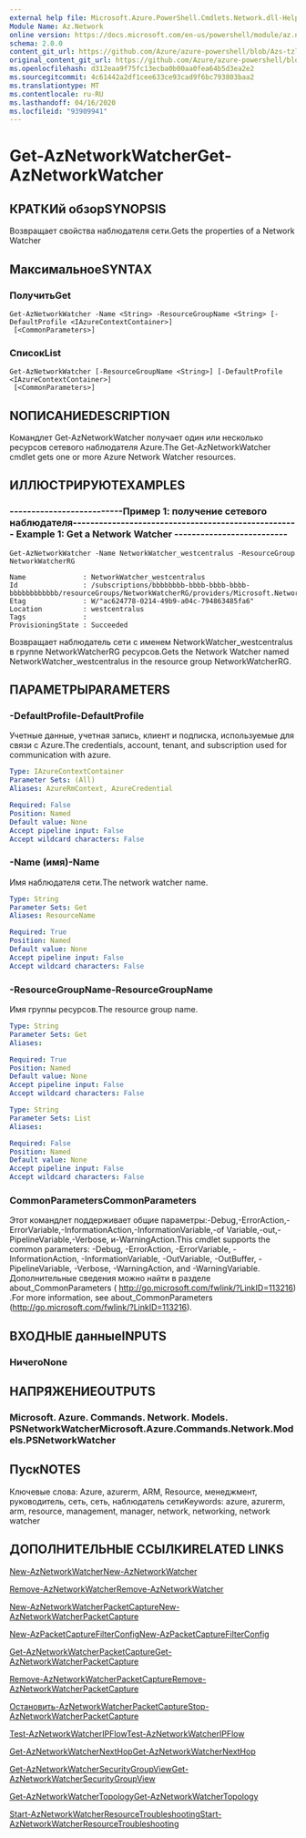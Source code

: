 ```yaml
---
external help file: Microsoft.Azure.PowerShell.Cmdlets.Network.dll-Help.xml
Module Name: Az.Network
online version: https://docs.microsoft.com/en-us/powershell/module/az.network/get-aznetworkwatcher
schema: 2.0.0
content_git_url: https://github.com/Azure/azure-powershell/blob/Azs-tzl/src/Network/Network/help/Get-AzNetworkWatcher.md
original_content_git_url: https://github.com/Azure/azure-powershell/blob/Azs-tzl/src/Network/Network/help/Get-AzNetworkWatcher.md
ms.openlocfilehash: d312eaa9f75fc13ecba0b00aa0fea64b5d3ea2e2
ms.sourcegitcommit: 4c61442a2df1cee633ce93cad9f6bc793803baa2
ms.translationtype: MT
ms.contentlocale: ru-RU
ms.lasthandoff: 04/16/2020
ms.locfileid: "93909941"
---
```

# <span data-ttu-id="f8b36-101">Get-AzNetworkWatcher</span><span class="sxs-lookup"><span data-stu-id="f8b36-101">Get-AzNetworkWatcher</span></span>

## <span data-ttu-id="f8b36-102">КРАТКИй обзор</span><span class="sxs-lookup"><span data-stu-id="f8b36-102">SYNOPSIS</span></span>
<span data-ttu-id="f8b36-103">Возвращает свойства наблюдателя сети.</span><span class="sxs-lookup"><span data-stu-id="f8b36-103">Gets the properties of a Network Watcher</span></span>

## <span data-ttu-id="f8b36-104">Максимальное</span><span class="sxs-lookup"><span data-stu-id="f8b36-104">SYNTAX</span></span>

### <span data-ttu-id="f8b36-105">Получить</span><span class="sxs-lookup"><span data-stu-id="f8b36-105">Get</span></span>
```
Get-AzNetworkWatcher -Name <String> -ResourceGroupName <String> [-DefaultProfile <IAzureContextContainer>]
 [<CommonParameters>]
```

### <span data-ttu-id="f8b36-106">Список</span><span class="sxs-lookup"><span data-stu-id="f8b36-106">List</span></span>
```
Get-AzNetworkWatcher [-ResourceGroupName <String>] [-DefaultProfile <IAzureContextContainer>]
 [<CommonParameters>]
```

## <span data-ttu-id="f8b36-107">NОПИСАНИЕ</span><span class="sxs-lookup"><span data-stu-id="f8b36-107">DESCRIPTION</span></span>
<span data-ttu-id="f8b36-108">Командлет Get-AzNetworkWatcher получает один или несколько ресурсов сетевого наблюдателя Azure.</span><span class="sxs-lookup"><span data-stu-id="f8b36-108">The Get-AzNetworkWatcher cmdlet gets one or more Azure Network Watcher resources.</span></span>

## <span data-ttu-id="f8b36-109">ИЛЛЮСТРИРУЮТ</span><span class="sxs-lookup"><span data-stu-id="f8b36-109">EXAMPLES</span></span>

### <span data-ttu-id="f8b36-110">--------------------------Пример 1: получение сетевого наблюдателя--------------------------</span><span class="sxs-lookup"><span data-stu-id="f8b36-110">--------------------------  Example 1: Get a Network Watcher  --------------------------</span></span>
```
Get-AzNetworkWatcher -Name NetworkWatcher_westcentralus -ResourceGroup NetworkWatcherRG

Name              : NetworkWatcher_westcentralus
Id                : /subscriptions/bbbbbbbb-bbbb-bbbb-bbbb-bbbbbbbbbbbb/resourceGroups/NetworkWatcherRG/providers/Microsoft.Network/networkWatchers/NetworkWatcher_westcentralus
Etag              : W/"ac624778-0214-49b9-a04c-794863485fa6"
Location          : westcentralus
Tags              : 
ProvisioningState : Succeeded
```

<span data-ttu-id="f8b36-111">Возвращает наблюдатель сети с именем NetworkWatcher_westcentralus в группе NetworkWatcherRG ресурсов.</span><span class="sxs-lookup"><span data-stu-id="f8b36-111">Gets the Network Watcher named NetworkWatcher_westcentralus in the resource group NetworkWatcherRG.</span></span>

## <span data-ttu-id="f8b36-112">ПАРАМЕТРЫ</span><span class="sxs-lookup"><span data-stu-id="f8b36-112">PARAMETERS</span></span>

### <span data-ttu-id="f8b36-113">-DefaultProfile</span><span class="sxs-lookup"><span data-stu-id="f8b36-113">-DefaultProfile</span></span>
<span data-ttu-id="f8b36-114">Учетные данные, учетная запись, клиент и подписка, используемые для связи с Azure.</span><span class="sxs-lookup"><span data-stu-id="f8b36-114">The credentials, account, tenant, and subscription used for communication with azure.</span></span>

```yaml
Type: IAzureContextContainer
Parameter Sets: (All)
Aliases: AzureRmContext, AzureCredential

Required: False
Position: Named
Default value: None
Accept pipeline input: False
Accept wildcard characters: False
```

### <span data-ttu-id="f8b36-115">-Name (имя)</span><span class="sxs-lookup"><span data-stu-id="f8b36-115">-Name</span></span>
<span data-ttu-id="f8b36-116">Имя наблюдателя сети.</span><span class="sxs-lookup"><span data-stu-id="f8b36-116">The network watcher name.</span></span>

```yaml
Type: String
Parameter Sets: Get
Aliases: ResourceName

Required: True
Position: Named
Default value: None
Accept pipeline input: False
Accept wildcard characters: False
```

### <span data-ttu-id="f8b36-117">-ResourceGroupName</span><span class="sxs-lookup"><span data-stu-id="f8b36-117">-ResourceGroupName</span></span>
<span data-ttu-id="f8b36-118">Имя группы ресурсов.</span><span class="sxs-lookup"><span data-stu-id="f8b36-118">The resource group name.</span></span>

```yaml
Type: String
Parameter Sets: Get
Aliases: 

Required: True
Position: Named
Default value: None
Accept pipeline input: False
Accept wildcard characters: False
```

```yaml
Type: String
Parameter Sets: List
Aliases: 

Required: False
Position: Named
Default value: None
Accept pipeline input: False
Accept wildcard characters: False
```

### <span data-ttu-id="f8b36-119">CommonParameters</span><span class="sxs-lookup"><span data-stu-id="f8b36-119">CommonParameters</span></span>
<span data-ttu-id="f8b36-120">Этот командлет поддерживает общие параметры:-Debug,-ErrorAction,-ErrorVariable,-InformationAction,-InformationVariable,-of Variable,-out,-PipelineVariable,-Verbose, и-WarningAction.</span><span class="sxs-lookup"><span data-stu-id="f8b36-120">This cmdlet supports the common parameters: -Debug, -ErrorAction, -ErrorVariable, -InformationAction, -InformationVariable, -OutVariable, -OutBuffer, -PipelineVariable, -Verbose, -WarningAction, and -WarningVariable.</span></span> <span data-ttu-id="f8b36-121">Дополнительные сведения можно найти в разделе about_CommonParameters ( http://go.microsoft.com/fwlink/?LinkID=113216) .</span><span class="sxs-lookup"><span data-stu-id="f8b36-121">For more information, see about_CommonParameters (http://go.microsoft.com/fwlink/?LinkID=113216).</span></span>

## <span data-ttu-id="f8b36-122">ВХОДНЫЕ данные</span><span class="sxs-lookup"><span data-stu-id="f8b36-122">INPUTS</span></span>

### <span data-ttu-id="f8b36-123">Ничего</span><span class="sxs-lookup"><span data-stu-id="f8b36-123">None</span></span>

## <span data-ttu-id="f8b36-124">НАПРЯЖЕНИЕ</span><span class="sxs-lookup"><span data-stu-id="f8b36-124">OUTPUTS</span></span>

### <span data-ttu-id="f8b36-125">Microsoft. Azure. Commands. Network. Models. PSNetworkWatcher</span><span class="sxs-lookup"><span data-stu-id="f8b36-125">Microsoft.Azure.Commands.Network.Models.PSNetworkWatcher</span></span>

## <span data-ttu-id="f8b36-126">Пуск</span><span class="sxs-lookup"><span data-stu-id="f8b36-126">NOTES</span></span>
<span data-ttu-id="f8b36-127">Ключевые слова: Azure, azurerm, ARM, Resource, менеджмент, руководитель, сеть, сеть, наблюдатель сети</span><span class="sxs-lookup"><span data-stu-id="f8b36-127">Keywords: azure, azurerm, arm, resource, management, manager, network, networking, network watcher</span></span> 

## <span data-ttu-id="f8b36-128">ДОПОЛНИТЕЛЬНЫЕ ССЫЛКИ</span><span class="sxs-lookup"><span data-stu-id="f8b36-128">RELATED LINKS</span></span>

[<span data-ttu-id="f8b36-129">New-AzNetworkWatcher</span><span class="sxs-lookup"><span data-stu-id="f8b36-129">New-AzNetworkWatcher</span></span>](./New-AzNetworkWatcher.md)

[<span data-ttu-id="f8b36-130">Remove-AzNetworkWatcher</span><span class="sxs-lookup"><span data-stu-id="f8b36-130">Remove-AzNetworkWatcher</span></span>](./Remove-AzNetworkWatcher.md)

[<span data-ttu-id="f8b36-131">New-AzNetworkWatcherPacketCapture</span><span class="sxs-lookup"><span data-stu-id="f8b36-131">New-AzNetworkWatcherPacketCapture</span></span>](./New-AzNetworkWatcherPacketCapture.md)

[<span data-ttu-id="f8b36-132">New-AzPacketCaptureFilterConfig</span><span class="sxs-lookup"><span data-stu-id="f8b36-132">New-AzPacketCaptureFilterConfig</span></span>](./New-AzPacketCaptureFilterConfig.md)

[<span data-ttu-id="f8b36-133">Get-AzNetworkWatcherPacketCapture</span><span class="sxs-lookup"><span data-stu-id="f8b36-133">Get-AzNetworkWatcherPacketCapture</span></span>](./Get-AzNetworkWatcherPacketCapture.md)

[<span data-ttu-id="f8b36-134">Remove-AzNetworkWatcherPacketCapture</span><span class="sxs-lookup"><span data-stu-id="f8b36-134">Remove-AzNetworkWatcherPacketCapture</span></span>](./Remove-AzNetworkWatcherPacketCapture.md)

[<span data-ttu-id="f8b36-135">Остановить-AzNetworkWatcherPacketCapture</span><span class="sxs-lookup"><span data-stu-id="f8b36-135">Stop-AzNetworkWatcherPacketCapture</span></span>](./Stop-AzNetworkWatcherPacketCapture.md)

[<span data-ttu-id="f8b36-136">Test-AzNetworkWatcherIPFlow</span><span class="sxs-lookup"><span data-stu-id="f8b36-136">Test-AzNetworkWatcherIPFlow</span></span>](./Test-AzNetworkWatcherIPFlow.md)

[<span data-ttu-id="f8b36-137">Get-AzNetworkWatcherNextHop</span><span class="sxs-lookup"><span data-stu-id="f8b36-137">Get-AzNetworkWatcherNextHop</span></span>](./Get-AzNetworkWatcherNextHop.md)

[<span data-ttu-id="f8b36-138">Get-AzNetworkWatcherSecurityGroupView</span><span class="sxs-lookup"><span data-stu-id="f8b36-138">Get-AzNetworkWatcherSecurityGroupView</span></span>](./Get-AzNetworkWatcherSecurityGroupView.md)

[<span data-ttu-id="f8b36-139">Get-AzNetworkWatcherTopology</span><span class="sxs-lookup"><span data-stu-id="f8b36-139">Get-AzNetworkWatcherTopology</span></span>](./Get-AzNetworkWatcherTopology.md)

[<span data-ttu-id="f8b36-140">Start-AzNetworkWatcherResourceTroubleshooting</span><span class="sxs-lookup"><span data-stu-id="f8b36-140">Start-AzNetworkWatcherResourceTroubleshooting</span></span>](./Start-AzNetworkWatcherResourceTroubleshooting.md)
